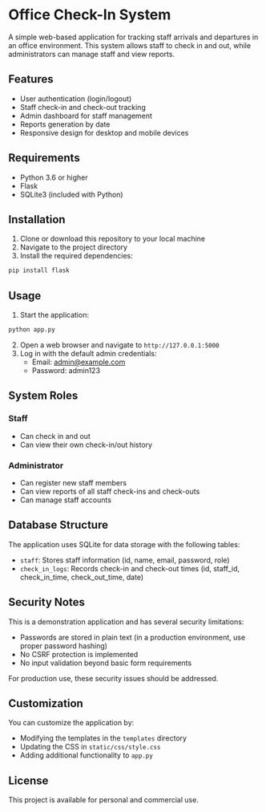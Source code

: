 # Office Check-In System

A simple web-based application for tracking staff arrivals and departures in an office environment. This system allows staff to check in and out, while administrators can manage staff and view reports.

## Features

- User authentication (login/logout)
- Staff check-in and check-out tracking
- Admin dashboard for staff management
- Reports generation by date
- Responsive design for desktop and mobile devices

## Requirements

- Python 3.6 or higher
- Flask
- SQLite3 (included with Python)

## Installation

1. Clone or download this repository to your local machine
2. Navigate to the project directory
3. Install the required dependencies:

```bash
pip install flask
```

## Usage

1. Start the application:

```bash
python app.py
```

2. Open a web browser and navigate to `http://127.0.0.1:5000`
3. Log in with the default admin credentials:
   - Email: admin@example.com
   - Password: admin123

## System Roles

### Staff
- Can check in and out
- Can view their own check-in/out history

### Administrator
- Can register new staff members
- Can view reports of all staff check-ins and check-outs
- Can manage staff accounts

## Database Structure

The application uses SQLite for data storage with the following tables:

- `staff`: Stores staff information (id, name, email, password, role)
- `check_in_logs`: Records check-in and check-out times (id, staff_id, check_in_time, check_out_time, date)

## Security Notes

This is a demonstration application and has several security limitations:

- Passwords are stored in plain text (in a production environment, use proper password hashing)
- No CSRF protection is implemented
- No input validation beyond basic form requirements

For production use, these security issues should be addressed.

## Customization

You can customize the application by:

- Modifying the templates in the `templates` directory
- Updating the CSS in `static/css/style.css`
- Adding additional functionality to `app.py`

## License

This project is available for personal and commercial use.
